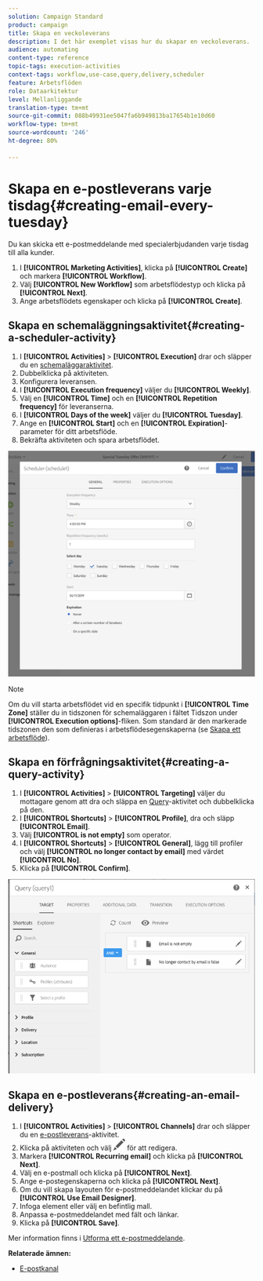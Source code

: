 ```yaml
---
solution: Campaign Standard
product: campaign
title: Skapa en veckoleverans
description: I det här exemplet visas hur du skapar en veckoleverans.
audience: automating
content-type: reference
topic-tags: execution-activities
context-tags: workflow,use-case,query,delivery,scheduler
feature: Arbetsflöden
role: Dataarkitektur
level: Mellanliggande
translation-type: tm+mt
source-git-commit: 088b49931ee5047fa6b949813ba17654b1e10d60
workflow-type: tm+mt
source-wordcount: '246'
ht-degree: 80%

---
```



# Skapa en e-postleverans varje tisdag{#creating-email-every-tuesday}

Du kan skicka ett e-postmeddelande med specialerbjudanden varje tisdag till alla kunder.

1. I **[!UICONTROL Marketing Activities]**, klicka på **[!UICONTROL Create]** och markera **[!UICONTROL Workflow]**.
1. Välj **[!UICONTROL New Workflow]** som arbetsflödestyp och klicka på **[!UICONTROL Next]**.
1. Ange arbetsflödets egenskaper och klicka på **[!UICONTROL Create]**.

## Skapa en schemaläggningsaktivitet{#creating-a-scheduler-activity}

1. I **[!UICONTROL Activities]** > **[!UICONTROL Execution]** drar och släpper du en [schemaläggaraktivitet](../../automating/using/scheduler.md).
1. Dubbelklicka på aktiviteten.
1. Konfigurera leveransen.
1. I **[!UICONTROL Execution frequency]** väljer du **[!UICONTROL Weekly]**.
1. Välj en **[!UICONTROL Time]** och en **[!UICONTROL Repetition frequency]** för leveranserna.
1. I **[!UICONTROL Days of the week]** väljer du **[!UICONTROL Tuesday]**.
1. Ange en **[!UICONTROL Start]** och en **[!UICONTROL Expiration]**-parameter för ditt arbetsflöde.
1. Bekräfta aktiviteten och spara arbetsflödet.

![](assets/scheduler_properties.png)

>[!NOTE]
>
>Om du vill starta arbetsflödet vid en specifik tidpunkt i **[!UICONTROL Time Zone]** ställer du in tidszonen för schemaläggaren i fältet Tidszon under **[!UICONTROL Execution options]**-fliken. Som standard är den markerade tidszonen den som definieras i arbetsflödesegenskaperna (se [Skapa ett arbetsflöde](../../automating/using/building-a-workflow.md)).

## Skapa en förfrågningsaktivitet{#creating-a-query-activity}

1. I **[!UICONTROL Activities]** > **[!UICONTROL Targeting]** väljer du mottagare genom att dra och släppa en [Query](../../automating/using/query.md)-aktivitet och dubbelklicka på den.
1. I **[!UICONTROL Shortcuts]** > **[!UICONTROL Profile]**, dra och släpp **[!UICONTROL Email]**.
1. Välj **[!UICONTROL is not empty]** som operator.
1. I **[!UICONTROL Shortcuts]** > **[!UICONTROL General]**, lägg till profiler och välj **[!UICONTROL no longer contact by email]** med värdet **[!UICONTROL No]**.
1. Klicka på **[!UICONTROL Confirm]**.

![](assets/wf-complement-query.png)

## Skapa en e-postleverans{#creating-an-email-delivery}

1. I **[!UICONTROL Activities]** > **[!UICONTROL Channels]** drar och släpper du en [e-postleverans](../../automating/using/email-delivery.md)-aktivitet.
1. Klicka på aktiviteten och välj ![](assets/edit_darkgrey-24px.png) för att redigera.
1. Markera **[!UICONTROL Recurring email]** och klicka på **[!UICONTROL Next]**.
1. Välj en e-postmall och klicka på **[!UICONTROL Next]**.
1. Ange e-postegenskaperna och klicka på **[!UICONTROL Next]**.
1. Om du vill skapa layouten för e-postmeddelandet klickar du på **[!UICONTROL Use Email Designer]**.
1. Infoga element eller välj en befintlig mall.
1. Anpassa e-postmeddelandet med fält och länkar.
1. Klicka på **[!UICONTROL Save]**.

Mer information finns i [Utforma ett e-postmeddelande](../../designing/using/designing-from-scratch.md#designing-an-email-content-from-scratch).

**Relaterade ämnen:**

* [E-postkanal](../../channels/using/creating-an-email.md)
